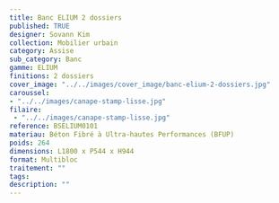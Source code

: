 ```yaml
---
title: Banc ELIUM 2 dossiers 
published: TRUE
designer: Sovann Kim
collection: Mobilier urbain
category: Assise
sub_category: Banc
gamme: ELIUM
finitions: 2 dossiers
cover_image: "../../images/cover_image/banc-elium-2-dossiers.jpg"
caroussel: 
- "../../images/canape-stamp-lisse.jpg"
filaire: 
 - "../../images/canape-stamp-lisse.jpg"
reference: BSELIUM0101
materiau: Béton Fibré à Ultra-hautes Performances (BFUP)
poids: 264
dimensions: L1800 x P544 x H944
format: Multibloc
traitement: ""
tags: 
description: ""
---
```

